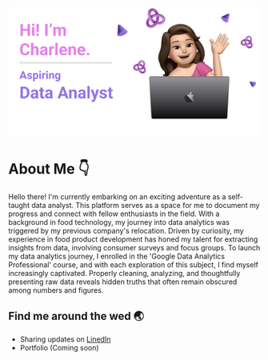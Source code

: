 
<h1 align="center">
 <img src="README Github Banner (Community).png" />
</h1>

# About Me :point_down:
Hello there! I'm currently embarking on an exciting adventure as a self-taught data analyst. This platform serves as a space for me to document my progress and connect with fellow enthusiasts in the field. With a background in food technology, my journey into data analytics was triggered by my previous company's relocation. Driven by curiosity, my experience in food product development has honed my talent for extracting insights from data, involving consumer surveys and focus groups. To launch my data analytics journey, I enrolled in the 'Google Data Analytics Professional' course, and with each exploration of this subject, I find myself increasingly captivated. Properly cleaning, analyzing, and thoughtfully presenting raw data reveals hidden truths that often remain obscured among numbers and figures.

## Find me around the wed  :earth_asia:
- Sharing updates on <a href="https://www.linkedin.com/in/charlene-low-aa60a1101/">LinedIn</a>
- Portfolio (Coming soon)
